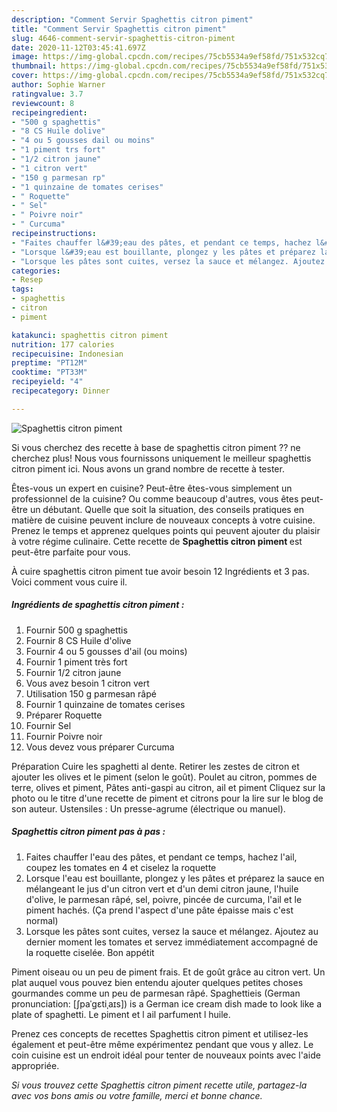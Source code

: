 ```yaml
---
description: "Comment Servir Spaghettis citron piment"
title: "Comment Servir Spaghettis citron piment"
slug: 4646-comment-servir-spaghettis-citron-piment
date: 2020-11-12T03:45:41.697Z
image: https://img-global.cpcdn.com/recipes/75cb5534a9ef58fd/751x532cq70/spaghettis-citron-piment-photo-principale-de-la-recette.jpg
thumbnail: https://img-global.cpcdn.com/recipes/75cb5534a9ef58fd/751x532cq70/spaghettis-citron-piment-photo-principale-de-la-recette.jpg
cover: https://img-global.cpcdn.com/recipes/75cb5534a9ef58fd/751x532cq70/spaghettis-citron-piment-photo-principale-de-la-recette.jpg
author: Sophie Warner
ratingvalue: 3.7
reviewcount: 8
recipeingredient:
- "500 g spaghettis"
- "8 CS Huile dolive"
- "4 ou 5 gousses dail ou moins"
- "1 piment trs fort"
- "1/2 citron jaune"
- "1 citron vert"
- "150 g parmesan rp"
- "1 quinzaine de tomates cerises"
- " Roquette"
- " Sel"
- " Poivre noir"
- " Curcuma"
recipeinstructions:
- "Faites chauffer l&#39;eau des pâtes, et pendant ce temps, hachez l&#39;ail, coupez les tomates en 4 et ciselez la roquette"
- "Lorsque l&#39;eau est bouillante, plongez y les pâtes et préparez la sauce en mélangeant le jus d&#39;un citron vert et d&#39;un demi citron jaune, l&#39;huile d&#39;olive, le parmesan râpé, sel, poivre, pincée de curcuma, l&#39;ail et le piment hachés. (Ça prend l&#39;aspect d&#39;une pâte épaisse mais c&#39;est normal)"
- "Lorsque les pâtes sont cuites, versez la sauce et mélangez. Ajoutez au dernier moment les tomates et servez immédiatement accompagné de la roquette ciselée. Bon appétit"
categories:
- Resep
tags:
- spaghettis
- citron
- piment

katakunci: spaghettis citron piment 
nutrition: 177 calories
recipecuisine: Indonesian
preptime: "PT12M"
cooktime: "PT33M"
recipeyield: "4"
recipecategory: Dinner

---
```



![Spaghettis citron piment](https://img-global.cpcdn.com/recipes/75cb5534a9ef58fd/751x532cq70/spaghettis-citron-piment-photo-principale-de-la-recette.jpg)

Si vous cherchez des recette à base de spaghettis citron piment ?? ne cherchez plus! Nous vous fournissons uniquement le meilleur spaghettis citron piment ici. Nous avons un grand nombre de recette à tester.

Êtes-vous un expert en cuisine? Peut-être êtes-vous simplement un professionnel de la cuisine? Ou comme beaucoup d'autres, vous êtes peut-être un débutant. Quelle que soit la situation, des conseils pratiques en matière de cuisine peuvent inclure de nouveaux concepts à votre cuisine. Prenez le temps et apprenez quelques points qui peuvent ajouter du plaisir à votre régime culinaire. Cette recette de <strong> Spaghettis citron piment </strong> est peut-être parfaite pour vous.

<!--inarticleads1-->

À cuire spaghettis citron piment tue avoir besoin 12 Ingrédients et 3 pas. Voici comment vous cuire il.

##### Ingrédients de spaghettis citron piment :

1. Fournir 500 g spaghettis
1. Fournir 8 CS Huile d&#39;olive
1. Fournir 4 ou 5 gousses d&#39;ail (ou moins)
1. Fournir 1 piment très fort
1. Fournir 1/2 citron jaune
1. Vous avez besoin 1 citron vert
1. Utilisation 150 g parmesan râpé
1. Fournir 1 quinzaine de tomates cerises
1. Préparer  Roquette
1. Fournir  Sel
1. Fournir  Poivre noir
1. Vous devez vous préparer  Curcuma


Préparation Cuire les spaghetti al dente. Retirer les zestes de citron et ajouter les olives et le piment (selon le goût). Poulet au citron, pommes de terre, olives et piment, Pâtes anti-gaspi au citron, ail et piment Cliquez sur la photo ou le titre d&#39;une recette de piment et citrons pour la lire sur le blog de son auteur. Ustensiles : Un presse-agrume (électrique ou manuel). 

<!--inarticleads2-->

##### Spaghettis citron piment pas à pas :

1. Faites chauffer l&#39;eau des pâtes, et pendant ce temps, hachez l&#39;ail, coupez les tomates en 4 et ciselez la roquette
1. Lorsque l&#39;eau est bouillante, plongez y les pâtes et préparez la sauce en mélangeant le jus d&#39;un citron vert et d&#39;un demi citron jaune, l&#39;huile d&#39;olive, le parmesan râpé, sel, poivre, pincée de curcuma, l&#39;ail et le piment hachés. (Ça prend l&#39;aspect d&#39;une pâte épaisse mais c&#39;est normal)
1. Lorsque les pâtes sont cuites, versez la sauce et mélangez. Ajoutez au dernier moment les tomates et servez immédiatement accompagné de la roquette ciselée. Bon appétit


Piment oiseau ou un peu de piment frais. Et de goût grâce au citron vert. Un plat auquel vous pouvez bien entendu ajouter quelques petites choses gourmandes comme un peu de parmesan râpé. Spaghettieis (German pronunciation: [ʃpaˈɡɛtiˌaɪs]) is a German ice cream dish made to look like a plate of spaghetti. Le piment et l ail parfument l huile. 

<!--inarticleads1-->

<p>
Prenez ces concepts de recettes Spaghettis citron piment et utilisez-les également et peut-être même expérimentez pendant que vous y allez. Le coin cuisine est un endroit idéal pour tenter de nouveaux points avec l'aide appropriée.
</p>

<p>
<i>Si vous trouvez cette Spaghettis citron piment recette utile, partagez-la avec vos bons amis ou votre famille, merci et bonne chance.</i>
</p>
